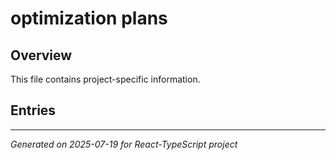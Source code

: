 # optimization plans

## Overview

This file contains project-specific information.

## Entries

<!-- Entries will be added here automatically -->

---
*Generated on 2025-07-19 for React-TypeScript project*
